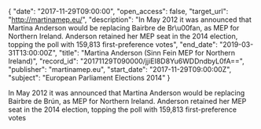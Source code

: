 {
  "date": "2017-11-29T09:00:00", 
  "open_access": false, 
  "target_url": "http://martinamep.eu/", 
  "description": "In May 2012 it was announced that Martina Anderson would be replacing Bairbre de Br\u00fan, as MEP for Northern Ireland. Anderson retained her MEP seat in the 2014 election, topping the poll with 159,813 first-preference votes", 
  "end_date": "2019-03-31T13:00:00Z", 
  "title": "Martina Anderson (Sinn Fein MEP for Northern Ireland)", 
  "record_id": "20171129T090000/jjiEI8D8Yu6WDDndbyL0fA==", 
  "publisher": "martinamep.eu", 
  "start_date": "2017-11-29T09:00:00Z", 
  "subject": "European Parliament Elections 2014"
}

In May 2012 it was announced that Martina Anderson would be replacing Bairbre de Brún, as MEP for Northern Ireland. Anderson retained her MEP seat in the 2014 election, topping the poll with 159,813 first-preference votes